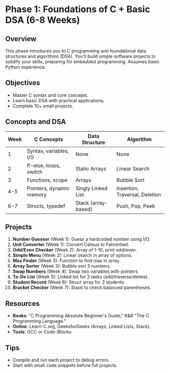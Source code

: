 # Phase 1: Foundations of C + Basic DSA (6-8 Weeks)

## Overview
This phase introduces you to C programming and foundational data structures and algorithms (DSA). You'll build simple software projects to solidify your skills, preparing for embedded programming. Assumes basic Python experience.

## Objectives
- Master C syntax and core concepts.
- Learn basic DSA with practical applications.
- Complete 10+ small projects.

## Concepts and DSA
| Week | C Concepts                | Data Structure       | Algorithm           |
|------|---------------------------|----------------------|---------------------|
| 1    | Syntax, variables, I/O    | None                 | None                |
| 2    | If-else, loops, switch    | Static Arrays        | Linear Search       |
| 3    | Functions, scope          | Arrays               | Bubble Sort         |
| 4-5  | Pointers, dynamic memory  | Singly Linked List   | Insertion, Traversal, Deletion |
| 6-7  | Structs, typedef          | Stack (array-based)  | Push, Pop, Peek     |

## Projects
1. **Number Guesser** (Week 1): Guess a hardcoded number using I/O.
2. **Unit Converter** (Week 1): Convert Celsius to Fahrenheit.
3. **Odd/Even Checker** (Week 2): Array of 1-10, print odd/even.
4. **Simple Menu** (Week 2): Linear search in array of options.
5. **Max Finder** (Week 3): Function to find max in array.
6. **Array Sorter** (Week 3): Bubble sort 5 numbers.
7. **Swap Numbers** (Week 4): Swap two variables with pointers.
8. **To-Do List** (Week 5): Linked list for 3 tasks (add/traverse/delete).
9. **Student Record** (Week 6): Struct array for 3 students.
10. **Bracket Checker** (Week 7): Stack to check balanced parentheses.

## Resources
- **Books**: "C Programming Absolute Beginner's Guide," K&R "The C Programming Language."
- **Online**: Learn-C.org, GeeksforGeeks (Arrays, Linked Lists, Stack).
- **Tools**: GCC or Code::Blocks.

## Tips
- Compile and run each project to debug errors.
- Start with small code snippets before full projects.